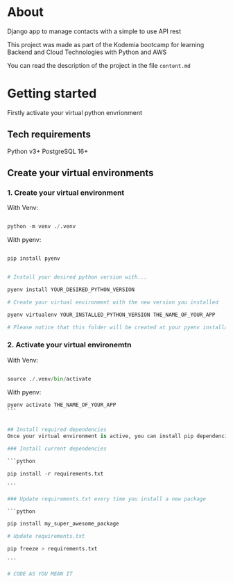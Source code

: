 # About

Django app to manage contacts with a simple to use API rest

This project was made as part of the Kodemia bootcamp for learning Backend and Cloud Technologies with Python and AWS

You can read the description of the project in the file `content.md`



# Getting started

Firstly activate your virtual python envrionment

## Tech requirements 

Python v3+
PostgreSQL 16+

## Create your virtual environments


### 1. Create your virtual environment 
With Venv:
```python

python -m venv ./.venv

```

With pyenv:
```python

pip install pyenv


# Install your desired python version with...

pyenv install YOUR_DESIRED_PYTHON_VERSION

# Create your virtual environment with the new version you installed

pyenv virtualenv YOUR_INSTALLED_PYTHON_VERSION THE_NAME_OF_YOUR_APP

# Please notice that this folder will be created at your pyenv installation dir

```


### 2. Activate your virtual environemtn
With Venv:

```python

source ./.venv/bin/activate

```

With pyenv:

````python
pyenv activate THE_NAME_OF_YOUR_APP
```


## Install required dependencies
Once your virtual environment is active, you can install pip dependencies on it 

### Install current dependencies

```python

pip install -r requirements.txt

```

### Update requirements.txt every time you install a new package

```python

pip install my_super_awesome_package

# Update requirements.txt

pip freeze > requirements.txt

```

# CODE AS YOU MEAN IT





